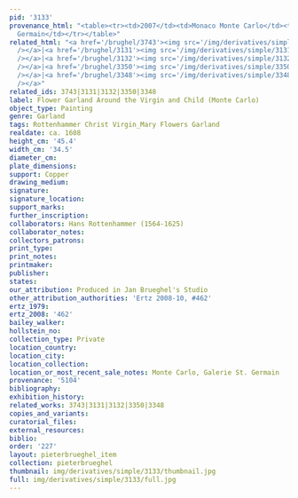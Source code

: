 ```yaml
---
pid: '3133'
provenance_html: "<table><tr><td>2007</td><td>Monaco Monte Carlo</td><td>Galerie St.
  Germain</td></tr></table>"
related_html: "<a href='/brughel/3743'><img src='/img/derivatives/simple/3743/thumbnail.jpg'
  /></a>|<a href='/brughel/3131'><img src='/img/derivatives/simple/3131/thumbnail.jpg'
  /></a>|<a href='/brughel/3132'><img src='/img/derivatives/simple/3132/thumbnail.jpg'
  /></a>|<a href='/brughel/3350'><img src='/img/derivatives/simple/3350/thumbnail.jpg'
  /></a>|<a href='/brughel/3348'><img src='/img/derivatives/simple/3348/thumbnail.jpg'
  /></a>"
related_ids: 3743|3131|3132|3350|3348
label: Flower Garland Around the Virgin and Child (Monte Carlo)
object_type: Painting
genre: Garland
tags: Rottenhammer Christ Virgin_Mary Flowers Garland
realdate: ca. 1608
height_cm: '45.4'
width_cm: '34.5'
diameter_cm: 
plate_dimensions: 
support: Copper
drawing_medium: 
signature: 
signature_location: 
support_marks: 
further_inscription: 
collaborators: Hans Rottenhammer (1564-1625)
collaborator_notes: 
collectors_patrons: 
print_type: 
print_notes: 
printmaker: 
publisher: 
states: 
our_attribution: Produced in Jan Brueghel's Studio
other_attribution_authorities: 'Ertz 2008-10, #462'
ertz_1979: 
ertz_2008: '462'
bailey_walker: 
hollstein_no: 
collection_type: Private
location_country: 
location_city: 
location_collection: 
location_or_most_recent_sale_notes: Monte Carlo, Galerie St. Germain
provenance: '5104'
bibliography: 
exhibition_history: 
related_works: 3743|3131|3132|3350|3348
copies_and_variants: 
curatorial_files: 
external_resources: 
biblio: 
order: '227'
layout: pieterbrueghel_item
collection: pieterbrueghel
thumbnail: img/derivatives/simple/3133/thumbnail.jpg
full: img/derivatives/simple/3133/full.jpg
---
```

